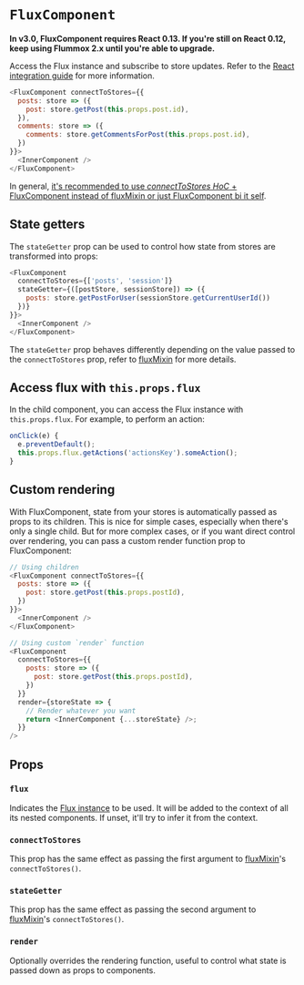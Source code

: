 `FluxComponent`
===============

**In v3.0, FluxComponent requires React 0.13. If you're still on React 0.12, keep using Flummox 2.x until you're able to upgrade.**

Access the Flux instance and subscribe to store updates. Refer to the [React integration guide](../guides/react-integration.md) for more information.


```js
<FluxComponent connectToStores={{
  posts: store => ({
    post: store.getPost(this.props.post.id),
  }),
  comments: store => ({
    comments: store.getCommentsForPost(this.props.post.id),
  })
}}>
  <InnerComponent />
</FluxComponent>
```

In general, [it's recommended to use *connectToStores HoC* + FluxComponent instead of fluxMixin or just FluxComponent bi it self](../guides/why-hoc-better-than-fluxcomponent.md).

State getters
-------------

The `stateGetter` prop can be used to control how state from stores are transformed into props:

```js
<FluxComponent
  connectToStores={['posts', 'session']}
  stateGetter={([postStore, sessionStore]) => ({
    posts: store.getPostForUser(sessionStore.getCurrentUserId())
  })}
}}>
  <InnerComponent />
</FluxComponent>
```

The `stateGetter` prop behaves differently depending on the value passed to the `connectToStores` prop, refer to [fluxMixin](fluxmixin.md) for more details.


Access flux with `this.props.flux`
----------------------------------

In the child component, you can access the Flux instance with `this.props.flux`. For example, to perform an action:

```js
onClick(e) {
  e.preventDefault();
  this.props.flux.getActions('actionsKey').someAction();
}
```

Custom rendering
----------------

With FluxComponent, state from your stores is automatically passed as props to its children. This is nice for simple cases, especially when there's only a single child. But for more complex cases, or if you want direct control over rendering, you can pass a custom render function prop to FluxComponent:

```js
// Using children
<FluxComponent connectToStores={{
  posts: store => ({
    post: store.getPost(this.props.postId),
  })
}}>
  <InnerComponent />
</FluxComponent>

// Using custom `render` function
<FluxComponent
  connectToStores={{
    posts: store => ({
      post: store.getPost(this.props.postId),
    })
  }}
  render={storeState => {
    // Render whatever you want
    return <InnerComponent {...storeState} />;
  }}
/>
```

Props
-----

### `flux`

Indicates the [Flux instance](flux.md) to be used. It will be added to the context of all its nested components. If unset, it'll try to infer it from the context.

### `connectToStores`

This prop has the same effect as passing the first argument to [fluxMixin](fluxmixin.md)'s `connectToStores()`.

### `stateGetter`

This prop has the same effect as passing the second argument to [fluxMixin](fluxmixin.md)'s `connectToStores()`.

### `render`

Optionally overrides the rendering function, useful to control what state is passed down as props to components.
